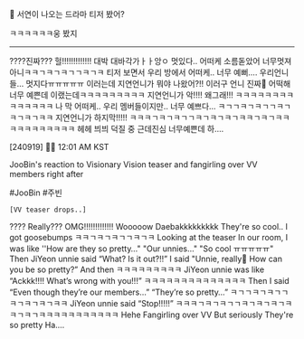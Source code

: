 🫧 서연이 나오는 드라마 티저 봤어?

ㅋㅋㅋㅋㅋㅋ웅 봤지


___

????진짜???
헐!!!!!!!!!!!!!
대박
대바각가ㅏㅏ앙ㅇ
멋있다..
어떠케
소름돋았어
너무멋져
아니ㅋㅋㄱㅋㄱㅋㄱㄱㅋㄱㅋ
티저 보면서
우리 방에서
어떠케.. 너무 예뻐….
우리언니들…
멋지다ㅠㅠㅠㅠㅠ
이러는데
지연언니가 뭐야 나왔어?!!
이러구
언니 진짜🥺 어떡해 너무 예쁜데
이랬는데ㅋㅋㅋㅋㅋㅋㅋㅋㅋ
지연언니가
악!!!! 왜그래!!!
ㅋㅋㅋㅋㅋㅋㅋㅋㅋㅋㅋㅋㅋㅋ
나 막
어떠케.. 우리 멤버들이지만..
너무 예쁘다…
ㅋㄱㄱㅋㄱㅋㄱㄱㅋㄱㅋㄱㅋㄱㅋㅋ
지연언니가
하지막!!!!!
ㅋㅋㅋㄱㅋㄱㅋㄱㄱㅋㄱㅋㄱㅋㄱㅋㅋㄱㅋㄱㅋㅋㅋㅋㅋㅋㅋㅋㅋㅋㅋ
헤헤
븨븨 덕질 중
근데진심
너무예쁜데
하….





[240919] 🐣💭 12:01 AM KST

JooBin's reaction to Visionary Vision teaser and fangirling over VV members right after

#JooBin #주빈



`[VV teaser drops..]`

???? Really???
OMG!!!!!!!!!!!!!
Wooooow
Daebakkkkkkkkk
They're so cool..
I got goosebumps
ㅋㅋㄱㅋㄱㅋㄱㄱㅋㄱㅋ
Looking at the teaser
In our room, I was like
''How are they so pretty…"
"Our unnies…"
"So cool ㅠㅠㅠㅠㅠ"
Then JiYeon unnie said “What? Is it out?!!”
I said "Unnie, really🥺 How can you be so pretty?”
And then ㅋㅋㅋㅋㅋㅋㅋㅋㅋ
JiYeon unnie was like
“Ackkk!!!! What’s wrong with you!!!”
ㅋㅋㅋㅋㅋㅋㅋㅋㅋㅋㅋㅋㅋㅋ
Then I said
“Even though they’re our members…”
“They’re so pretty…”
ㅋㄱㄱㅋㄱㅋㄱㄱㅋㄱㅋㄱㅋㄱㅋㅋ
JiYeon unnie said “Stop!!!!!”
ㅋㅋㅋㄱㅋㄱㅋㄱㄱㅋㄱㅋㄱㅋㄱㅋㅋㄱㅋㄱㅋㅋㅋㅋㅋㅋㅋㅋㅋㅋㅋ
Hehe
Fangirling over VV
But seriously
They're so pretty
Ha....

